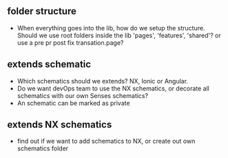 ## folder structure
- When everything goes into the lib, how do we setup the structure. Should we use root folders inside the lib 'pages', 'features', 'shared'? or use a pre pr post fix transation.page? 

## extends schematic
- Which schematics should we extends? NX, Ionic or Angular. 
- Do we want devOps team to use the NX schematics, or decorate all schematics with our own Senses schematics?
- An schematic can be marked as private

## extends NX schematics
- find out if we want to add schematics to NX, or create out own schematics folder
 
